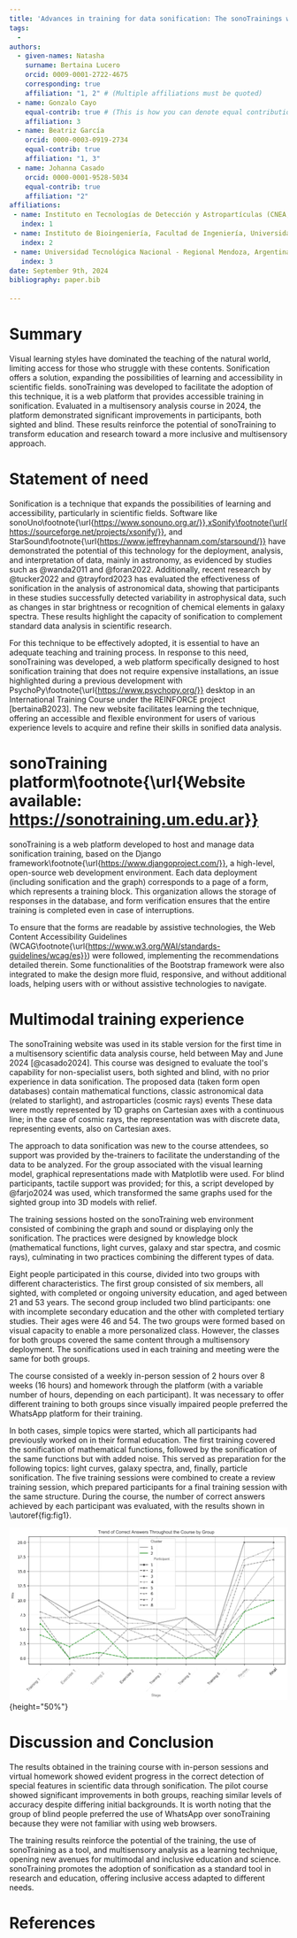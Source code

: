 ```yaml
---
title: 'Advances in training for data sonification: The sonoTrainings web platform'
tags:
  - 
authors:
  - given-names: Natasha
    surname: Bertaina Lucero
    orcid: 0009-0001-2722-4675
    corresponding: true 
    affiliation: "1, 2" # (Multiple affiliations must be quoted)
  - name: Gonzalo Cayo
    equal-contrib: true # (This is how you can denote equal contributions between multiple authors)
    affiliation: 3
  - name: Beatriz García
    orcid: 0000-0003-0919-2734
    equal-contrib: true 
    affiliation: "1, 3"
  - name: Johanna Casado
    orcid: 0000-0001-9528-5034
    equal-contrib: true 
    affiliation: "2"
affiliations:
 - name: Instituto en Tecnologías de Detección y Astropartículas (CNEA, CONICET, UNSAM), Mendoza, Argentina
   index: 1
 - name: Instituto de Bioingeniería, Facultad de Ingeniería, Universidad de Mendoza, Argentina
   index: 2
 - name: Universidad Tecnológica Nacional - Regional Mendoza, Argentina
   index: 3
date: September 9th, 2024
bibliography: paper.bib

---
```


# Summary

Visual learning styles have dominated the teaching of the natural world, limiting access for those who struggle with these contents. Sonification offers a solution, expanding the possibilities of learning and accessibility in scientific fields. sonoTraining was developed to facilitate the adoption of this technique, it is a web platform that provides accessible training in sonification. Evaluated in a multisensory analysis course in 2024, the platform demonstrated significant improvements in participants, both sighted and blind. These results reinforce the potential of sonoTraining to transform education and research toward a more inclusive and multisensory approach.

# Statement of need

Sonification is a technique that expands the possibilities of learning and accessibility, particularly in scientific fields. Software like sonoUno\footnote{\url{https://www.sonouno.org.ar/}},xSonify\footnote{\url{https://sourceforge.net/projects/xsonify/}}, and StarSound\footnote{\url{https://www.jeffreyhannam.com/starsound/}} have demonstrated the potential of this technology for the deployment, analysis, and interpretation of data, mainly in astronomy, as evidenced by studies such as @wanda2011 and @foran2022. Additionally, recent research by @tucker2022 and @trayford2023 has evaluated the effectiveness of sonification in the analysis of astronomical data, showing that participants in these studies successfully detected variability in astrophysical data, such as changes in star brightness or recognition of chemical elements in galaxy spectra. These results highlight the capacity of sonification to complement standard data analysis in scientific research.


For this technique to be effectively adopted, it is essential to have an adequate teaching and training process. In response to this need, sonoTraining was developed, a web platform specifically designed to host sonification training that does not require expensive installations, an issue highlighted during a previous development with PsychoPy\footnote{\url{https://www.psychopy.org/}} desktop in an International Training Course under the REINFORCE project [bertainaB2023]. The new website facilitates learning the technique, offering an accessible and flexible environment for users of various experience levels to acquire and refine their skills in sonified data analysis. 


# sonoTraining platform\footnote{\url{Website available: https://sonotraining.um.edu.ar}}

sonoTraining is a web platform developed to host and manage data sonification training, based on the Django framework\footnote{\url{https://www.djangoproject.com/}}, a high-level, open-source web development environment. Each data deployment (including sonification and the graph) corresponds to a page of a form, which represents a training block. This organization allows the storage of responses in the database, and form verification ensures that the entire training is completed even in case of interruptions.


To ensure that the forms are readable by assistive technologies, the Web Content Accessibility Guidelines (WCAG\footnote{\url{https://www.w3.org/WAI/standards-guidelines/wcag/es}}) were followed, implementing the recommendations detailed therein. Some functionalities of the Bootstrap framework were also integrated to make the design more fluid, responsive, and without additional loads, helping users with or without assistive technologies to navigate.

# Multimodal training experience

The sonoTraining website was used in its stable version for the first time in a multisensory scientific data analysis course, held between May and June 2024 [@casado2024]. This course was designed to evaluate the tool's capability for non-specialist users, both sighted and blind, with no prior experience in data sonification. The proposed data (taken form open databases) contain mathematical functions, classic astronomical data (related to starlight), and astroparticles (cosmic rays) events These data were mostly represented by 1D graphs on Cartesian axes with a continuous line; in the case of cosmic rays, the representation was with discrete data, representing events, also on Cartesian axes.

The approach to data sonification was new to the course attendees, so support was provided by the-trainers to facilitate the understanding of the data to be analyzed. For the group associated with the visual learning model, graphical representations made with Matplotlib were used. For blind participants, tactile support was provided; for this, a script developed by @farjo2024 was used, which transformed the same graphs used for the sighted group into 3D models with relief.

The training sessions hosted on the sonoTraining web environment consisted of combining the graph and sound or displaying only the sonification. The practices were designed by knowledge block (mathematical functions, light curves, galaxy and star spectra, and cosmic rays), culminating in two practices combining the different types of data.

Eight people participated in this course, divided into two groups with different characteristics. The first group consisted of six members, all sighted, with completed or ongoing university education, and aged between 21 and 53 years. The second group included two blind participants: one with incomplete secondary education and the other with completed tertiary studies. Their ages were 46 and 54. The two groups were formed based on visual capacity to enable a more personalized class. However, the classes for both groups covered the same content through a multisensory deployment. The sonifications used in each training and meeting were the same for both groups.

The course consisted of a weekly in-person session of 2 hours over 8 weeks (16 hours) and homework through the platform (with a variable number of hours, depending on each participant). It was necessary to offer different training to both groups since visually impaired people preferred the WhatsApp platform for their training.

In both cases, simple topics were started, which all participants had previously worked on in their formal education. The first training covered the sonification of mathematical functions, followed by the sonification of the same functions but with added noise. This served as preparation for the following topics: light curves, galaxy spectra, and, finally, particle sonification. The five training sessions were combined to create a review training session, which prepared participants for a final training session with the same structure. During the course, the number of correct answers achieved by each participant was evaluated, with the results shown in \autoref{fig:fig1}.

![Chart of each participant's successes throughout the training sessions \label{fig:fig1}](figures/resultados.png){height="50%"}



# Discussion and Conclusion

The results obtained in the training course with in-person sessions and virtual homework showed evident progress in the correct detection of special features in scientific data through sonification. The pilot course showed significant improvements in both groups, reaching similar levels of accuracy despite differing initial backgrounds. It is worth noting that the group of blind people preferred the use of WhatsApp over sonoTraining because they were not familiar with using web browsers.

The training results reinforce the potential of the training, the use of sonoTraining as a tool, and multisensory analysis as a learning technique, opening new avenues for multimodal and inclusive education and science. sonoTraining promotes the adoption of sonification as a standard tool in research and education, offering inclusive access adapted to different needs.


# References

